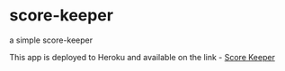 # score-keeper
a simple score-keeper

This app is deployed to Heroku and available on the link - [Score Keeper](https://score-keeper-heroku.herokuapp.com/)

